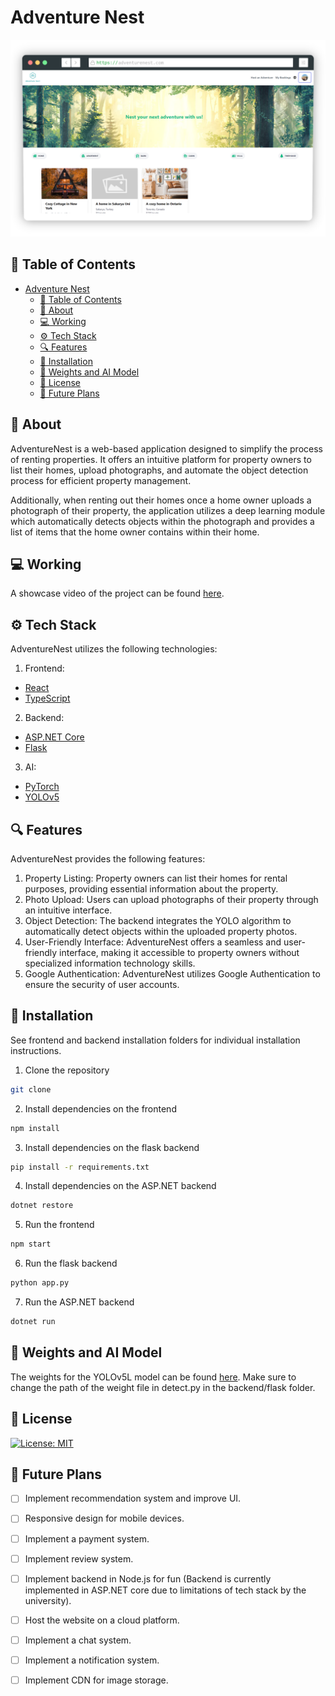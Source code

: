 # Adventure Nest
<img src="./docs/ss.png" alt="adventure-nest" />

## 📖 Table of Contents
- [Adventure Nest](#adventure-nest)
  - [📖 Table of Contents](#-table-of-contents)
  - [📝 About](#-about)
  - [💻 Working](#-working)
  - [⚙️ Tech Stack](#️-tech-stack)
  - [🔍 Features](#-features)
  - [🔨 Installation](#-installation)
  - [🤖 Weights and AI Model](#-weights-and-ai-model)
  - [📜 License](#-license)
  - [🔮 Future Plans](#-future-plans)


## 📝 About
AdventureNest is a web-based application designed to simplify the process of renting properties. It offers an intuitive platform for property owners to list their homes, upload photographs, and automate the object detection process for efficient property management. 

Additionally, when renting out their homes once a home owner uploads a photograph of their property, the application utilizes a deep learning module which automatically detects objects within the photograph and provides a list of items that the home owner contains within their home. 

## 💻 Working
A showcase video of the project can be found [here](https://www.youtube.com/watch?v=drfX8U5p4lE&t=6s&ab_channel=WaasiqMasood).

## ⚙️ Tech Stack
AdventureNest utilizes the following technologies:

1. Frontend:
- [React](https://reactjs.org/)
- [TypeScript](https://www.typescriptlang.org/)
2. Backend:
- [ASP.NET Core](https://docs.microsoft.com/en-us/aspnet/core/?view=aspnetcore-5.0)
- [Flask](https://flask.palletsprojects.com/en/1.1.x/)
3. AI: 
- [PyTorch](https://pytorch.org/)
- [YOLOv5](https://github.com/ultralytics/yolov5)

## 🔍 Features
AdventureNest provides the following features:
1. Property Listing: Property owners can list their homes for rental purposes, providing essential information about the property.
2. Photo Upload: Users can upload photographs of their property through an intuitive interface.
3. Object Detection: The backend integrates the YOLO algorithm to automatically detect objects within the uploaded property photos.
4. User-Friendly Interface: AdventureNest offers a seamless and user-friendly interface, making it accessible to property owners without specialized information technology skills.
5. Google Authentication: AdventureNest utilizes Google Authentication to ensure the security of user accounts.

## 🔨 Installation
See frontend and backend installation folders for individual installation instructions.

1. Clone the repository
```bash
git clone
```
2. Install dependencies on the frontend
```bash
npm install
```
3. Install dependencies on the flask backend
```bash
pip install -r requirements.txt
```
4. Install dependencies on the ASP.NET backend
```bash
dotnet restore
```
5. Run the frontend
```bash
npm start
```
6. Run the flask backend
```bash
python app.py
```
7. Run the ASP.NET backend
```bash
dotnet run
```

## 🤖 Weights and AI Model
The weights for the YOLOv5L model can be found [here](https://drive.google.com/file/d/1SuCylSi7Zs83C8gEAiD-lbZurQZk6Ejj/view). Make sure to change the path of the weight
file in detect.py in the backend/flask folder.

## 📜 License
[![License: MIT](https://img.shields.io/badge/License-MIT-yellow.svg)](https://opensource.org/licenses/MIT)

## 🔮 Future Plans
- [ ] Implement recommendation system and improve UI.
- [ ] Responsive design for mobile devices.
- [ ] Implement a payment system.
- [ ] Implement review system.
- [ ] Implement backend in Node.js for fun (Backend is currently implemented in ASP.NET core due to limitations of tech stack by the university).
- [ ] Host the website on a cloud platform.
- [ ] Implement a chat system.
- [ ] Implement a notification system.
- [ ] Implement CDN for image storage.



